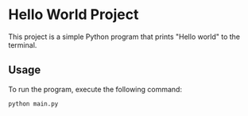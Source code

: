 # Hello World Project

This project is a simple Python program that prints "Hello world" to the terminal.

## Usage

To run the program, execute the following command:

```bash
python main.py
```
